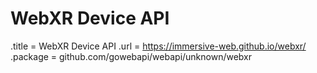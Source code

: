 # WebXR Device API

.title = WebXR Device API
.url = <https://immersive-web.github.io/webxr/>
.package = github.com/gowebapi/webapi/unknown/webxr
